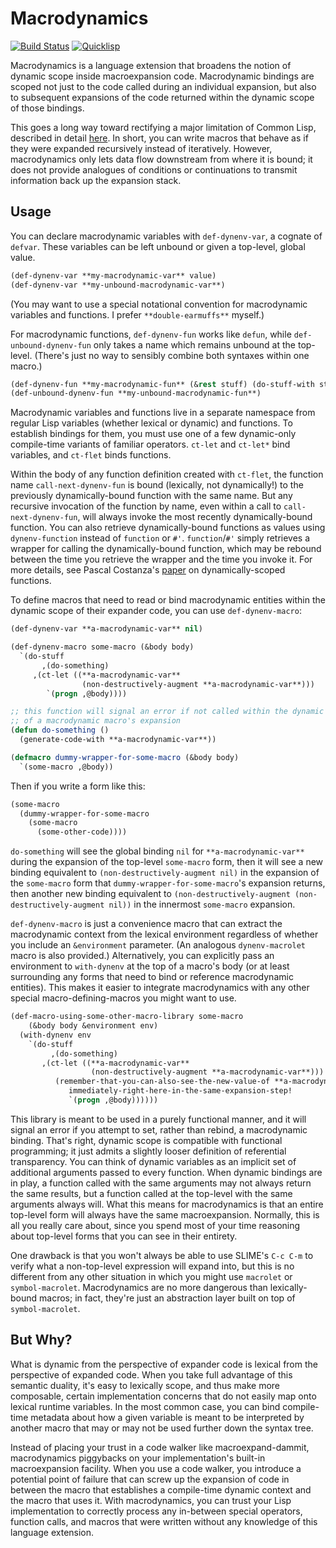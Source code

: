 # Macrodynamics

[![Build Status](https://travis-ci.org/DalekBaldwin/macrodynamics.svg?branch=master)](https://travis-ci.org/DalekBaldwin/macrodynamics)
[![Quicklisp](http://quickdocs.org/badge/macrodynamics.svg)](http://quickdocs.org/macrodynamics/)

Macrodynamics is a language extension that broadens the notion of dynamic scope inside macroexpansion code. Macrodynamic bindings are scoped not just to the code called during an individual expansion, but also to subsequent expansions of the code returned within the dynamic scope of those bindings.

This goes a long way toward rectifying a major limitation of Common Lisp, described in detail [here](http://qiita.com/guicho271828/items/07ba4ff11bff494dc03f). In short, you can write macros that behave as if they were expanded recursively instead of iteratively. However, macrodynamics only lets data flow downstream from where it is bound; it does not provide analogues of conditions or continuations to transmit information back up the expansion stack.

## Usage

You can declare macrodynamic variables with `def-dynenv-var`, a cognate of `defvar`. These variables can be left unbound or given a top-level, global value.

```lisp
(def-dynenv-var **my-macrodynamic-var** value)
(def-dynenv-var **my-unbound-macrodynamic-var**)
```

(You may want to use a special notational convention for macrodynamic variables and functions. I prefer `**double-earmuffs**` myself.)

For macrodynamic functions, `def-dynenv-fun` works like `defun`, while `def-unbound-dynenv-fun` only takes a name which remains unbound at the top-level. (There's just no way to sensibly combine both syntaxes within one macro.)

```lisp
(def-dynenv-fun **my-macrodynamic-fun** (&rest stuff) (do-stuff-with stuff))
(def-unbound-dynenv-fun **my-unbound-macrodynamic-fun**)
```

Macrodynamic variables and functions live in a separate namespace from regular Lisp variables (whether lexical or dynamic) and functions. To establish bindings for them, you must use one of a few dynamic-only compile-time variants of familiar operators. `ct-let` and `ct-let*` bind variables, and `ct-flet` binds functions.

Within the body of any function definition created with `ct-flet`, the function name `call-next-dynenv-fun` is bound (lexically, not dynamically!) to the previously dynamically-bound function with the same name. But any recursive invocation of the function by name, even within a call to `call-next-dynenv-fun`, will always invoke the most recently dynamically-bound function. You can also retrieve dynamically-bound functions as values using `dynenv-function` instead of `function` or `#'`. `function`/`#'` simply retrieves a wrapper for calling the dynamically-bound function, which may be rebound between the time you retrieve the wrapper and the time you invoke it. For more details, see Pascal Costanza's [paper](http://www.p-cos.net/documents/dynfun.pdf) on dynamically-scoped functions.

To define macros that need to read or bind macrodynamic entities within the dynamic scope of their expander code, you can use `def-dynenv-macro`:

```lisp
(def-dynenv-var **a-macrodynamic-var** nil)

(def-dynenv-macro some-macro (&body body)
  `(do-stuff
       ,(do-something)
     ,(ct-let ((**a-macrodynamic-var**
                (non-destructively-augment **a-macrodynamic-var**)))
        `(progn ,@body))))

;; this function will signal an error if not called within the dynamic scope
;; of a macrodynamic macro's expansion
(defun do-something ()
  (generate-code-with **a-macrodynamic-var**))

(defmacro dummy-wrapper-for-some-macro (&body body)
  `(some-macro ,@body))
```

Then if you write a form like this:

```lisp
(some-macro
  (dummy-wrapper-for-some-macro
    (some-macro
      (some-other-code))))
```

`do-something` will see the global binding `nil` for `**a-macrodynamic-var**` during the expansion of the top-level `some-macro` form, then it will see a new binding equivalent to `(non-destructively-augment nil)` in the expansion of the `some-macro` form that `dummy-wrapper-for-some-macro`'s expansion returns, then another new binding equivalent to `(non-destructively-augment (non-destructively-augment nil))` in the innermost `some-macro` expansion.

`def-dynenv-macro` is just a convenience macro that can extract the macrodynamic context from the lexical environment regardless of whether you include an `&environment` parameter. (An analogous `dynenv-macrolet` macro is also provided.) Alternatively, you can explicitly pass an environment to `with-dynenv` at the top of a macro's body (or at least surrounding any forms that need to bind or reference macrodynamic entities). This makes it easier to integrate macrodynamics with any other special macro-defining-macros you might want to use.

```lisp
(def-macro-using-some-other-macro-library some-macro
    (&body body &environment env)
  (with-dynenv env
    `(do-stuff
         ,(do-something)
       ,(ct-let ((**a-macrodynamic-var**
                  (non-destructively-augment **a-macrodynamic-var**)))
          (remember-that-you-can-also-see-the-new-value-of **a-macrodynamic-var**
             immediately-right-here-in-the-same-expansion-step!
             `(progn ,@body))))))
```

This library is meant to be used in a purely functional manner, and it will signal an error if you attempt to set, rather than rebind, a macrodynamic binding. That's right, dynamic scope is compatible with functional programming; it just admits a slightly looser definition of referential transparency. You can think of dynamic variables as an implicit set of additional arguments passed to every function. When dynamic bindings are in play, a function called with the same arguments may not always return the same results, but a function called at the top-level with the same arguments always will. What this means for macrodynamics is that an entire top-level form will always have the same macroexpansion. Normally, this is all you really care about, since you spend most of your time reasoning about top-level forms that you can see in their entirety.

One drawback is that you won't always be able to use SLIME's `C-c C-m` to verify what a non-top-level expression will expand into, but this is no different from any other situation in which you might use `macrolet` or `symbol-macrolet`. Macrodynamics are no more dangerous than lexically-bound macros; in fact, they're just an abstraction layer built on top of `symbol-macrolet`.

## But Why?

What is dynamic from the perspective of expander code is lexical from the perspective of expanded code. When you take full advantage of this semantic duality, it's easy to lexically scope, and thus make more composable, certain implementation concerns that do not easily map onto lexical runtime variables. In the most common case, you can bind compile-time metadata about how a given variable is meant to be interpreted by another macro that may or may not be used further down the syntax tree.

Instead of placing your trust in a code walker like macroexpand-dammit, macrodynamics piggybacks on your implementation's built-in macroexpansion facility. When you use a code walker, you introduce a potential point of failure that can screw up the expansion of code in between the macro that establishes a compile-time dynamic context and the macro that uses it. With macrodynamics, you can trust your Lisp implementation to correctly process any in-between special operators, function calls, and macros that were written without any knowledge of this language extension.
